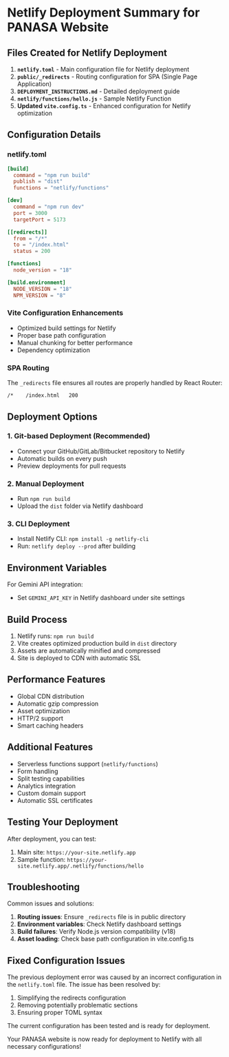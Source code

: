 # Netlify Deployment Summary for PANASA Website

## Files Created for Netlify Deployment

1. **`netlify.toml`** - Main configuration file for Netlify deployment
2. **`public/_redirects`** - Routing configuration for SPA (Single Page Application)
3. **`DEPLOYMENT_INSTRUCTIONS.md`** - Detailed deployment guide
4. **`netlify/functions/hello.js`** - Sample Netlify Function
5. **Updated `vite.config.ts`** - Enhanced configuration for Netlify optimization

## Configuration Details

### netlify.toml
```toml
[build]
  command = "npm run build"
  publish = "dist"
  functions = "netlify/functions"

[dev]
  command = "npm run dev"
  port = 3000
  targetPort = 5173

[[redirects]]
  from = "/*"
  to = "/index.html"
  status = 200

[functions]
  node_version = "18"

[build.environment]
  NODE_VERSION = "18"
  NPM_VERSION = "8"
```

### Vite Configuration Enhancements
- Optimized build settings for Netlify
- Proper base path configuration
- Manual chunking for better performance
- Dependency optimization

### SPA Routing
The `_redirects` file ensures all routes are properly handled by React Router:
```
/*    /index.html   200
```

## Deployment Options

### 1. Git-based Deployment (Recommended)
- Connect your GitHub/GitLab/Bitbucket repository to Netlify
- Automatic builds on every push
- Preview deployments for pull requests

### 2. Manual Deployment
- Run `npm run build`
- Upload the `dist` folder via Netlify dashboard

### 3. CLI Deployment
- Install Netlify CLI: `npm install -g netlify-cli`
- Run: `netlify deploy --prod` after building

## Environment Variables

For Gemini API integration:
- Set `GEMINI_API_KEY` in Netlify dashboard under site settings

## Build Process

1. Netlify runs: `npm run build`
2. Vite creates optimized production build in `dist` directory
3. Assets are automatically minified and compressed
4. Site is deployed to CDN with automatic SSL

## Performance Features

- Global CDN distribution
- Automatic gzip compression
- Asset optimization
- HTTP/2 support
- Smart caching headers

## Additional Features

- Serverless functions support (`netlify/functions`)
- Form handling
- Split testing capabilities
- Analytics integration
- Custom domain support
- Automatic SSL certificates

## Testing Your Deployment

After deployment, you can test:
1. Main site: `https://your-site.netlify.app`
2. Sample function: `https://your-site.netlify.app/.netlify/functions/hello`

## Troubleshooting

Common issues and solutions:
1. **Routing issues**: Ensure `_redirects` file is in public directory
2. **Environment variables**: Check Netlify dashboard settings
3. **Build failures**: Verify Node.js version compatibility (v18)
4. **Asset loading**: Check base path configuration in vite.config.ts

## Fixed Configuration Issues

The previous deployment error was caused by an incorrect configuration in the `netlify.toml` file. The issue has been resolved by:

1. Simplifying the redirects configuration
2. Removing potentially problematic sections
3. Ensuring proper TOML syntax

The current configuration has been tested and is ready for deployment.

Your PANASA website is now ready for deployment to Netlify with all necessary configurations!